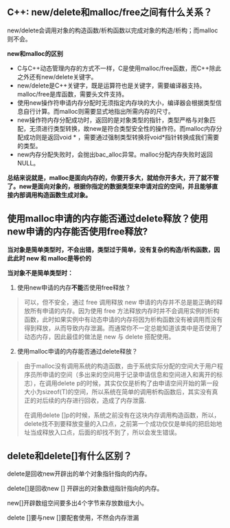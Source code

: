 ## C++: new/delete和malloc/free之间有什么关系？

new/delete会调用对象的构造函数/析构函数以完成对象的构造/析构；而malloc则不会。

**new和malloc的区别**

* C与C++动态管理内存的方式不一样，C是使用malloc/free函数，而C++除此之外还有new/delete关键字。
* new/delete是C++关键字，既是运算符也是关键字，需要编译器支持。malloc/free是库函数，需要头文件支持。
* 使用new操作符申请内存分配时无须指定内存块的大小，编译器会根据类型信息自行计算。而malloc则需要显式地指出所需内存的尺寸。
* new操作符内存分配成功时，返回的是对象类型的指针，类型严格与对象匹配，无须进行类型转换，故new是符合类型安全性的操作符。而malloc内存分配成功则是返回void * ，需要通过强制类型转换将void*指针转换成我们需要的类型。
* new内存分配失败时，会抛出bac_alloc异常。malloc分配内存失败时返回NULL。


**总结来说就是，malloc是面向内存的，你要开多大，就给你开多大，开了就不管了。new是面向对象的，根据你指定的数据类型来申请对应的空间，并且能够直接内部调用构造函数生成对象。**

## 使用malloc申请的内存能否通过delete释放？使用new申请的内存能否使用free释放?
**当对象是简单类型时，不会出错，类型过于简单，没有复杂的构造/析构函数，因此此时 new 和 malloc是等价的**

**当对象不是简单类型时：**
1. 使用new申请的内存**不能**否使用free释放？
> 可以，但不安全，通过 free 调用释放 new 申请的内存并不总是能正确的释放所有申请的内存。因为使用 free 方法释放内存时并不会调用实例的析构函数，此时如果实例中有动态申请的内存将因为析构函数没有被调用而没有得到释放，从而导致内存泄漏。而通常你不一定总能知道该类中是否使用了动态内存，因此最佳的做法是 new 与 delete 搭配使用。

2. 使用malloc申请的内存能否通过delete释放？
> 由于malloc没有调用系统的构造函数，由于系统实际分配的空间大于用户程序员所申请的空间（多出来的空间用于记录申请信息和空间进入和离开的标志），在调用delete p的时候，其实仅仅是析构了由申请空间开始的第一段大小为sizeof(T)的空间，所以系统在简单的调用析构函数后，其实没有真正的对后续的内存进行回收，造成了内存泄露.
> 
> 在调用delete []p的时候，系统之前没有在这块内存调用构造函数，所以，delete找不到要释放变量的入口点，之前第一个成功仅仅是单纯的把启始地址当成释放入口点，后面的却找不到了，所以会发生错误。


## delete和delete[]有什么区别？
delete是回收new开辟出的单个对象指针指向的内存。

delete[]是回收new [] 开辟出的对象数组指针指向的内存。

new[]开辟数组空间要多出4个字节来存放数组大小。

delete []要与new []要配套使用，不然会内存泄漏